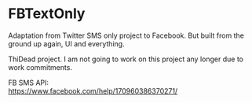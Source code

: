# FBTextOnly
Adaptation from Twitter SMS only project to Facebook. But built from the ground up again, UI and everything.

ThiDead project. I am not going to work on this project any longer due to work commitments.

FB SMS API:
<br/>
https://www.facebook.com/help/170960386370271/

